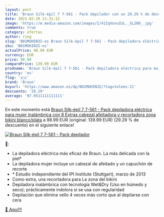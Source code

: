 ```yaml
---
layout: post
title: 'Braun Silk-épil 7 7-561 - Pack depilador con un 29.29 % de descuento'
date: 2021-02-20 21:31:12
image: 'https://m.media-amazon.com/images/I/41IqVonvZoL._SL200_.jpg'
comments: true
category: ofertas
author: ring
slug: 'B01MUHIN3I-es Braun Silk-épil 7 7-561 - Pack depiladora eléctrica para...'
sku: 'B01MUHIN3I-es'
actualPrice: 98.99 EUR
currency: EUR
price: 98.99
comparePrice: 139.99 EUR
prodname: 'Braun Silk-épil 7 7-561 - Pack depiladora eléctrica para mujer  inalámbrica con 8 Extras  cabezal afeitadora y recortadora zona bikini  blanco/plata'
country: 'es'
flag: '🇪🇸'
brand: 'Braun'
buyurl: 'https://www.amazon.es/dp/B01MUHIN3I/?tag=tolees-21'
descuento: '29.29'
average: '97.9511111111111'
---
```


En este momento está [Braun Silk-épil 7 7-561 - Pack depiladora eléctrica para mujer  inalámbrica con 8 Extras  cabezal afeitadora y recortadora zona bikini  blanco/plata](https://www.amazon.es/dp/B01MUHIN3I/?tag=tolees-21) a 98.99 EUR (original: 139.99 EUR) (29.29 %  de descuento) en el siguiente enlace!

[![Braun Silk-épil 7 7-561 - Pack depilador](https://m.media-amazon.com/images/I/41IqVonvZoL._SL200_.jpg)](https://www.amazon.es/dp/B01MUHIN3I/?tag=tolees-21)

🔎:

- La depiladora eléctrica más eficaz de Braun. La más delicada con la piel*
- La depiladora mujer incluye un cabezal de afeitado y un capuchón de recorte
- * Estudio independiente del IPI Institute (Stuttgart), marzo de 2013
- Como extra, una recortadora para La zona del bikini
- Depiladora inalámbrica con tecnología Wet&Dry (Uso en húmedo y seco); prácticamente indolora si se usa con regularidad
- Depilación que elimina vello 4 veces más corto que al depilarse con cera

[🛒 Aquí!!!](https://www.amazon.es/dp/B01MUHIN3I/?tag=tolees-21)
